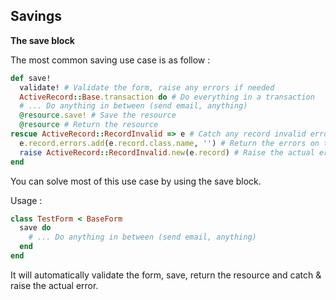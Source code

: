 ## Savings

**The save block**

The most common saving use case is as follow :

```ruby
def save!
  validate! # Validate the form, raise any errors if needed
  ActiveRecord::Base.transaction do # Do everything in a transaction
  # ... Do anything in between (send email, anything)
  @resource.save! # Save the resource
  @resource # Return the resource
rescue ActiveRecord::RecordInvalid => e # Catch any record invalid error
  e.record.errors.add(e.record.class.name, '') # Return the errors on the actual class instead of
  raise ActiveRecord::RecordInvalid.new(e.record) # Raise the actual error
end
```

You can solve most of this use case by using the save block.

Usage :

```ruby
class TestForm < BaseForm
  save do
    # ... Do anything in between (send email, anything)
  end
end
```

It will automatically validate the form, save, return the resource and catch & raise the actual error.
